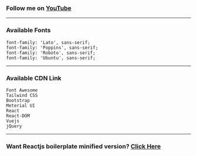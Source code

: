 ### Follow me on [YouTube](https://www.youtube.com/channel/UCWigpkRyVFi8F6sZ4SjcDpA/videos)
___
### Available Fonts

    font-family: 'Lato', sans-serif;
    font-family: 'Poppins', sans-serif;
    font-family: 'Roboto', sans-serif;
    font-family: 'Ubuntu', sans-serif;
___
### Available CDN Link

    Font Awesome
    Tailwind CSS
    Bootstrap
    Meterial UI
    React
    React-DOM
    Vuejs
    jQuery
___
### Want Reactjs boilerplate minified version? [Click Here](https://github.com/mdmarufsarker/react-minified-version)
